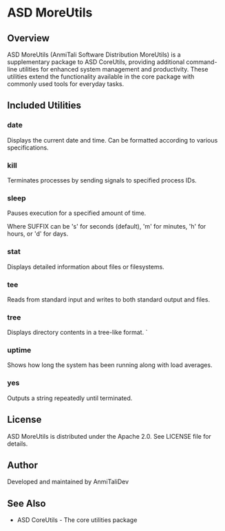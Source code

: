 # ASD MoreUtils

## Overview
ASD MoreUtils (AnmiTali Software Distribution MoreUtils) is a supplementary package to ASD CoreUtils, providing additional command-line utilities for enhanced system management and productivity. These utilities extend the functionality available in the core package with commonly used tools for everyday tasks.

## Included Utilities

### date
Displays the current date and time. Can be formatted according to various specifications.

### kill
Terminates processes by sending signals to specified process IDs.

### sleep
Pauses execution for a specified amount of time.

Where SUFFIX can be 's' for seconds (default), 'm' for minutes, 'h' for hours, or 'd' for days.

### stat
Displays detailed information about files or filesystems.

### tee
Reads from standard input and writes to both standard output and files.

### tree
Displays directory contents in a tree-like format.
`

### uptime
Shows how long the system has been running along with load averages.

### yes
Outputs a string repeatedly until terminated.

## License
ASD MoreUtils is distributed under the Apache 2.0. See LICENSE file for details.

## Author
Developed and maintained by AnmiTaliDev

## See Also
- ASD CoreUtils - The core utilities package